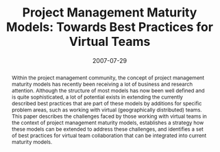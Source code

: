 ---
abstract: Within the project management community, the  concept of project management
  maturity models has recently  been receiving a lot of business and research attention.
  Although  the structure of most models has now been well defined and is  quite sophisticated,
  a lot of potential exists in extending the  currently described best practices that
  are part of these models  by additions for specific problem areas, such as working
  with  virtual (geographically distributed) teams.  This paper describes the challenges
  faced by those working  with virtual teams in the context of project management  maturity
  models, establishes a strategy how these models can be  extended to address these
  challenges, and identifies a set of best  practices for virtual team collaboration
  that can be integrated  into current maturity models.
authors:
- Martin Pazderka
- Thomas Grechenig
date: '2007-07-29'
featured: false
links:
- name: Publik
  url: https://publik.tuwien.ac.at/showentry.php?ID=172602&lang=1
publication_types:
- '0'
publishDate: '2007-07-29'
title: 'Project Management Maturity Models: Towards Best Practices for Virtual Teams'
url_pdf: ''
---